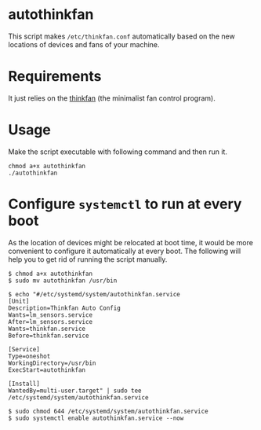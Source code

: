 # autothinkfan
This script makes `/etc/thinkfan.conf` automatically based on the new locations of devices and fans of your machine. 

# Requirements

It just relies on the [thinkfan](https://github.com/vmatare/thinkfan) (the minimalist fan control program). 

# Usage 

Make the script executable with following command and then run it. 

```
chmod a+x autothinkfan
./autothinkfan
```

# Configure `systemctl` to run at every boot

As the location of devices might be relocated at boot time, it would be more convenient to configure it automatically at every boot. The following will help you to get rid of running the script manually. 

```
$ chmod a+x autothinkfan
$ sudo mv autothinkfan /usr/bin

$ echo "#/etc/systemd/system/autothinkfan.service
[Unit]
Description=Thinkfan Auto Config
Wants=lm_sensors.service
After=lm_sensors.service
Wants=thinkfan.service
Before=thinkfan.service

[Service]
Type=oneshot
WorkingDirectory=/usr/bin
ExecStart=autothinkfan

[Install]
WantedBy=multi-user.target" | sudo tee /etc/systemd/system/autothinkfan.service

$ sudo chmod 644 /etc/systemd/system/autothinkfan.service
$ sudo systemctl enable autothinkfan.service --now
```

 

